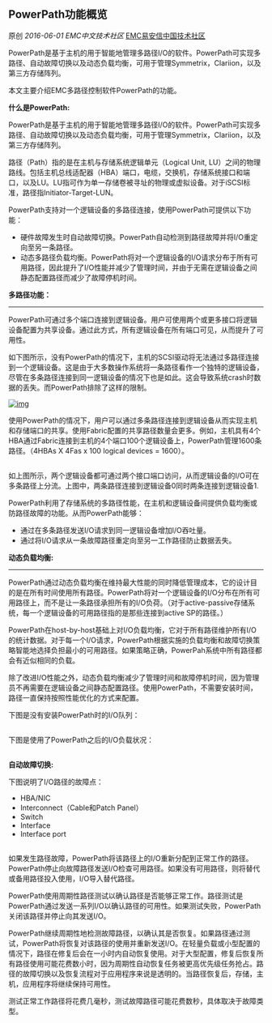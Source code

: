 ## PowerPath功能概览

原创 *2016-06-01* *EMC中文技术社区* [EMC易安信中国技术社区](https://mp.weixin.qq.com/s?__biz=MjM5NjY0NzAwMg==&mid=2651770968&idx=3&sn=dc2a448d2442b82ff989ec0d164de815&scene=21##)

PowerPath是基于主机的用于智能地管理多路径I/O的软件。PowerPath可实现多路径、自动故障切换以及动态负载均衡，可用于管理Symmetrix，Clariion，以及第三方存储阵列。

本文主要介绍EMC多路径控制软件PowerPath的功能。

**什么是PowerPath:**

PowerPath是基于主机的用于智能地管理多路径I/O的软件。PowerPath可实现多路径、自动故障切换以及动态负载均衡，可用于管理Symmetrix，Clariion，以及第三方存储阵列。

 

路径（Path）指的是在主机与存储系统逻辑单元（Logical Unit, LU）之间的物理路线。包括主机总线适配器（HBA）端口，电缆，交换机，存储系统接口和端口，以及LU。LU指可作为单一存储卷被寻址的物理或虚拟设备。对于iSCSI标准，路径指Initiator-Target-LUN。

 

PowerPath支持对一个逻辑设备的多路径连接，使用PowerPath可提供以下功能：

- 硬件故障发生时自动故障切换。PowerPath自动检测到路径故障并将I/O重定向至另一条路径。
- 动态多路径负载均衡。PowerPath将对一个逻辑设备的I/O请求分布于所有可用路径，因此提升了I/O性能并减少了管理时间，并由于无需在逻辑设备之间静态配置路径而减少了故障停机时间。

 

**多路径功能：**

****

PowerPath可通过多个端口连接到逻辑设备。用户可使用两个或更多接口将逻辑设备配置为共享设备。通过此方式，所有逻辑设备在所有端口可见，从而提升了可用性。

 

如下图所示，没有PowerPath的情况下，主机的SCSI驱动将无法通过多路径连接到一个逻辑设备。这是由于大多数操作系统将一条路径看作一个独特的逻辑设备，尽管在多条路径连接到同一逻辑设备的情况下也是如此。这会导致系统crash时数据的丢失。而PowerPath排除了这样的限制。

 

[![img](http://mmbiz.qpic.cn/mmbiz/TztEwAzAQIWMglVdBZJrWia1IPgH1icsO8tJo2bZ6wvCfibnnm0HlnzcIFzenJLhgIictsUKNag6WNAhs4UfibdFEsw/640?wx_fmt=png&tp=webp&wxfrom=5&wx_lazy=1)]()

使用PowerPath的情况下，用户可以通过多条路径连接到逻辑设备从而实现主机和存储端口的共享。使用Fabric配置的共享路径数量会更多。例如，主机具有4个HBA通过Fabric连接到主机的4个端口100个逻辑设备上，PowerPath管理1600条路径。（4HBAs X 4Fas x 100 logical devices = 1600）。

 

[![img](data:image/gif;base64,iVBORw0KGgoAAAANSUhEUgAAAAEAAAABCAYAAAAfFcSJAAAADUlEQVQImWNgYGBgAAAABQABh6FO1AAAAABJRU5ErkJggg==)]()

如上图所示，两个逻辑设备都可通过两个接口端口访问，从而逻辑设备的I/O可在多条路径上分流。上图中，两条路径连接到逻辑设备0同时两条连接到逻辑设备1.

 

PowerPath利用了存储系统的多路径性能，在主机和逻辑设备间提供负载均衡或防路径故障的功能。从而PowerPath能够：

- 通过在多条路径发送I/O请求到同一逻辑设备增加I/O吞吐量。
- 通过将I/O请求从一条故障路径重定向至另一工作路径防止数据丢失。

 

**动态负载均衡:**

****

PowerPath通过动态负载均衡在维持最大性能的同时降低管理成本，它的设计目的是在所有时间使用所有路径。PowerPath将对一个逻辑设备的I/O分布在所有可用路径上，而不是让一条路径承担所有的I/O负荷。（对于active-passive存储系统，每一个逻辑设备的可用路径指的是那些连接到active SP的路径。）

 

PowerPath在host-by-host基础上对I/O负载均衡，它对于所有路径维护所有I/O的统计数据。对于每一个I/O请求，PowerPath根据实施的负载均衡和故障切换策略智能地选择负担最小的可用路径。如果策略正确，PowerPah系统中所有路径都会有近似相同的负载。

 

除了改进I/O性能之外，动态负载均衡减少了管理时间和故障停机时间，因为管理员不再需要在逻辑设备之间静态配置路径。使用PowerPath，不需要安装时间，路径一直保持按照性能优化的方式来配置。

 

下图是没有安装PowerPath时的I/O队列：

[![img](data:image/gif;base64,iVBORw0KGgoAAAANSUhEUgAAAAEAAAABCAYAAAAfFcSJAAAADUlEQVQImWNgYGBgAAAABQABh6FO1AAAAABJRU5ErkJggg==)]()

下图是使用了PowerPath之后的I/O负载状况：

[![img](data:image/gif;base64,iVBORw0KGgoAAAANSUhEUgAAAAEAAAABCAYAAAAfFcSJAAAADUlEQVQImWNgYGBgAAAABQABh6FO1AAAAABJRU5ErkJggg==)]()

**自动故障切换:**

下图说明了I/O路径的故障点：

- HBA/NIC
- Interconnect（Cable和Patch Panel）
- Switch
- Interface
- Interface port

[![img](data:image/gif;base64,iVBORw0KGgoAAAANSUhEUgAAAAEAAAABCAYAAAAfFcSJAAAADUlEQVQImWNgYGBgAAAABQABh6FO1AAAAABJRU5ErkJggg==)]()

 

如果发生路径故障，PowerPath将该路径上的I/O重新分配到正常工作的路径。PowerPath停止向故障路径发送I/O检查可用路径。如果没有可用路径，则将替代或备用路径投入使用，I/O导入替代路径。

 

PowerPath使用周期性路径测试以确认路径是否能够正常工作。路径测试是PowerPath通过发送一系列I/O以确认路径的可用性。如果测试失败，PowerPath关闭该路径并停止向其发送I/O。

 

PowerPath继续周期性地检测故障路径，以确认其是否恢复。如果路径通过测试，PowerPath将恢复对该路径的使用并重新发送I/O。在轻量负载或小型配置的情况下，路径在修复后会在一小时内自动恢复使用。对于大型配置，修复后恢复所有路径使用可能花费数小时，因为周期性自动恢复任务被更高优先级任务抢占。路径的故障切换以及恢复流程对于应用程序来说是透明的。当路径恢复后，存储，主机，应用程序将继续保持可用性。

 

测试正常工作路径将花费几毫秒，测试故障路径可能花费数秒，具体取决于故障类型。